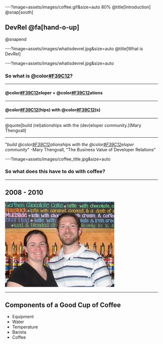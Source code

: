 ---?image=assets/images/coffee.gif&size=auto 80%
@title[Introduction]
@snap[south]
## DevRel @fa[hand-o-up]
@snapend

---?image=assets/images/whatisdevrel.jpg&size=auto
@title[What is DevRel]

---?image=assets/images/whatisdevrel.jpg&size=auto
### So what is @color[#F39C12]("DevRel")?

---
#### @color[#F39C12](Dev)eloper + @color[#F39C12](Rel)ations

---
#### @color[#F39C12](Relations)(hips) with @color[#F39C12](Developer)(s)

---
@quote[build (rel)ationships with the (dev)eloper community.](Mary Thengvall)

---
"*build @color[#F39C12](rel)ationships with the @color[#F39C12](dev)eloper community*" -Mary Thengvall, "The Business Value of Developer Relations"

---?image=assets/images/coffee_title.jpg&size=auto
### So what does this have to do with coffee?

---
## 2008 - 2010
![crazy kids](assets/images/crazykids.jpg)

---
## Components of a Good Cup of Coffee
- Equipment
- Water
- Temperature
- Barista
- Coffee

